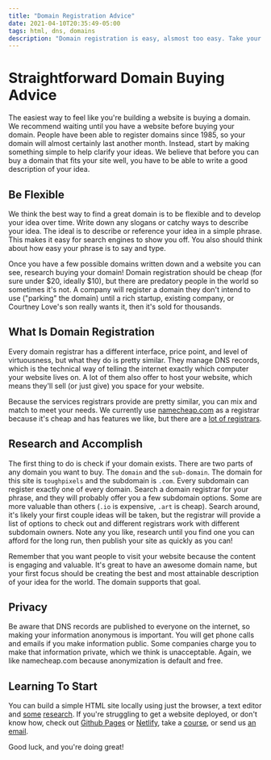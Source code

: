 ```yaml
---
title: "Domain Registration Advice"
date: 2021-04-10T20:35:49-05:00
tags: html, dns, domains
description: "Domain registration is easy, alsmost too easy. Take your time, and you can find a domain you'll love and use forever."
---
```


# Straightforward Domain Buying Advice

The easiest way to feel like you're building a website is buying a domain. We recommend waiting until you have a website before buying your domain. People have been able to register domains since 1985, so your domain will almost certainly last another month. Instead, start by making something simple to help clarify your ideas. We believe that before you can buy a domain that fits your site well, you have to be able to write a good description of your idea.

## Be Flexible
We think the best way to find a great domain is to be flexible and to develop your idea over time. Write down any slogans or catchy ways to describe your idea. The ideal is to describe or reference your idea in a simple phrase. This makes it easy for search engines to show you off. You also should think about how easy your phrase is to say and type.

Once you have a few possible domains written down and a website you can see, research buying your domain! Domain registration should be cheap (for sure under $20, ideally $10), but there are predatory people in the world so sometimes it's not. A company will register a domain they don't intend to use ("parking" the domain) until a rich startup, existing company, or Courtney Love's son really wants it, then it's sold for thousands.

## What Is Domain Registration

Every domain registrar has a different interface, price point, and level of virtuousness, but what they do is pretty similar. They manage DNS records, which is the technical way of telling the internet exactly which computer your website lives on. A lot of them also offer to host your website, which means they'll sell (or just give) you space for your website.

Because the services registrars provide are pretty similar, you can mix and match to meet your needs. We currently use  [namecheap.com](https://namecheap.com) as a registrar because it's cheap and has features we like, but there are a [lot of registrars](https://www.icann.org/en/accredited-registrars?filter-letter=a&sort-direction=asc&sort-param=iana-number&page=1).

## Research and Accomplish

The first thing to do is check if your domain exists. There are two parts of any domain you want to buy. The `domain` and the `sub-domain`. The domain for this site is `toughpixels` and the subdomain is `.com`. Every subdomain can register exactly one of every domain. Search a domain registrar for your phrase, and they will probably offer you a few subdomain options. Some are more valuable than others (`.io` is expensive, `.art` is cheap). Search around, it's likely your first couple ideas will be taken, but the registrar will provide a list of options to check out and different registrars work with different subdomain owners. Note any you like, research until you find one you can afford for the long run, then publish your site as quickly as you can!

Remember that you want people to visit your website because the content is engaging and valuable. It's great to have an awesome domain name, but your first focus should be creating the best and most attainable description of your idea for the world. The domain supports that goal.

## Privacy
Be aware that DNS records are published to everyone on the internet, so making your information anonymous is important. You will get phone calls and emails if you make information public. Some companies charge you to make that information private, which we think is unacceptable. Again, we like namecheap.com because anonymization is default and free.

## Learning To Start
You can build a simple HTML site locally using just the browser, a text editor and [some](https://www.w3schools.com/howto/howto_website.asp) [research](https://docs.microsoft.com/en-us/learn/modules/build-simple-website/). If you're struggling to get a website deployed, or don't know how, check out [Github Pages](https://pages.github.com/) or [Netlify](https://www.netlify.com/), take a [course](https://www.codecademy.com/learn/deploy-a-website), or send us [an email](mailto:toughpixels.public@gmail.com).

Good luck, and you're doing great!

